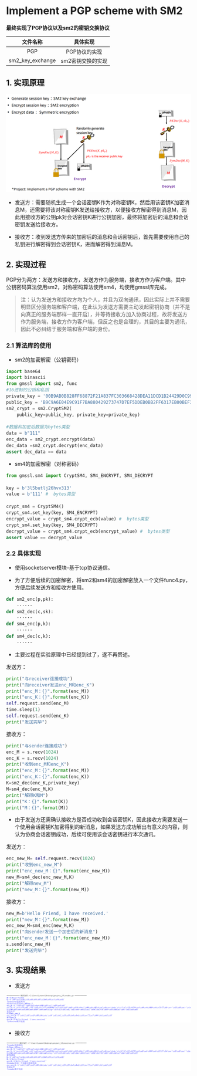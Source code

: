 # Implement a PGP scheme with SM2
**最终实现了PGP协议以及sm2的密钥交换协议**

|     文件名称     |     具体实现      |
| :--------------: | :---------------: |
|       PGP        |   PGP协议的实现   |
| sm2_key_exchange | sm2密钥交换的实现 |

## 1. 实现原理
![image](./image/b195b6b4-33c5-48fd-bbd2-c5f11df261f1.png)
- 发送方：需要随机生成一个会话密钥K作为对称密钥K，然后用该密钥K加密消息M，还需要将该对称密钥K发送给接收方，以便接收方解密得到消息M，因此用接收方的公钥pk对会话密钥K进行公钥加密，最终将加密后的消息和会话密钥发送给接收方。
  
- 接收方：收到发送方传来的加密后的消息和会话密钥后，首先需要使用自己的私钥进行解密得到会话密钥K，进而解密得到消息M。
## 2. 实现过程
PGP分为两方：发送方和接收方，发送方作为服务端，接收方作为客户端。其中公钥密码算法使用sm2，对称密码算法使用sm4，均使用gmssl库完成。

> 注：认为发送方和接收方均为个人，并且为双向通讯，因此实际上并不需要明显区分服务端和客户端，在此认为发送方需要主动发起密钥协商（并不是向真正的服务端那样一直开启），并等待接收方加入协商过程，故将发送方作为服务端，接收方作为客户端，但反之也是合理的，其目的主要为通讯，因此不必纠结于服务端和客户端的身份。

### 2.1 算法库的使用
- sm2的加密解密（公钥密码）
```python
import base64
import binascii
from gmssl import sm2, func
#16进制的公钥和私钥
private_key = '00B9AB0B828FF68872F21A837FC303668428DEA11DCD1B24429D0C99E24EED83D5'
public_key = 'B9C9A6E04E9C91F7BA880429273747D7EF5DDEB0BB2FF6317EB00BEF331A83081A6994B8993F3F5D6EADDDB81872266C87C018FB4162F5AF347B483E24620207'
sm2_crypt = sm2.CryptSM2(
    public_key=public_key, private_key=private_key)

#数据和加密后数据为bytes类型
data = b"111"
enc_data = sm2_crypt.encrypt(data)
dec_data =sm2_crypt.decrypt(enc_data)
assert dec_data == data
```

- sm4的加密解密（对称密码）

```python
from gmssl.sm4 import CryptSM4, SM4_ENCRYPT, SM4_DECRYPT

key = b'3l5butlj26hvv313'
value = b'111' #  bytes类型

crypt_sm4 = CryptSM4()
crypt_sm4.set_key(key, SM4_ENCRYPT)
encrypt_value = crypt_sm4.crypt_ecb(value) #  bytes类型
crypt_sm4.set_key(key, SM4_DECRYPT)
decrypt_value = crypt_sm4.crypt_ecb(encrypt_value) #  bytes类型
assert value == decrypt_value
```

### 2.2 具体实现
- 使用socketserver模块-基于tcp协议通信。

- 为了方便后续的加密解密，将sm2和sm4的加密解密放入一个文件func4.py，方便后续发送方和接收方使用。
```python
def sm2_enc(p,pk):
    ······
def sm2_dec(c,sk):
    ······
def sm4_enc(p,k):
    ······
def sm4_dec(c,k):
    ······
```
- 主要过程在实验原理中已经提到过了，遂不再赘述。

发送方：
```python
print("与receiver连接成功")
print("向receiver发送enc_M和enc_K")
print("enc_M：{}".format(enc_M))
print("enc_K：{}".format(enc_K))
self.request.send(enc_M)
time.sleep(1)
self.request.send(enc_K)
print("发送完毕")
```
接收方：
```python
print("与sender连接成功")
enc_M = s.recv(1024)
enc_K = s.recv(1024)
print("收到enc_M和enc_K")
print("enc_M：{}".format(enc_M))
print("enc_K：{}".format(enc_K))
K=sm2_dec(enc_K,private_key)
M=sm4_dec(enc_M,K)
print("解得K和M")
print("K：{}".format(K))
print("M：{}".format(M))
```

- 由于发送方还需确认接收方是否成功收到会话密钥K，因此接收方需要发送一个使用会话密钥K加密得到的新消息，如果发送方成功解出有意义的内容，则认为协商会话密钥成功，后续可使用该会话密钥进行本次通讯。

发送方：
```python
enc_new_M= self.request.recv(1024)
print("收到enc_new_M")
print("enc_new_M：{}".format(enc_new_M))
new_M=sm4_dec(enc_new_M,K)
print("解得new_M")
print("new_M：{}".format(new_M))
```

接收方：
```python
new_M=b'Hello Friend, I have received.'
print("new_M：{}".format(new_M))
enc_new_M=sm4_enc(new_M,K)
print("向sender发送一个加密后的新消息")
print("enc_new_M：{}".format(enc_new_M))
s.send(enc_new_M)
print("发送完毕")
```
## 3. 实现结果
- 发送方
  
![image](./image/5d323008-5880-4de2-8d57-73924d5d03e1.png)


- 接收方
  
![image](./image/ec34de4e-cc0c-49e6-ae9d-67ed4c87ff39.png)
